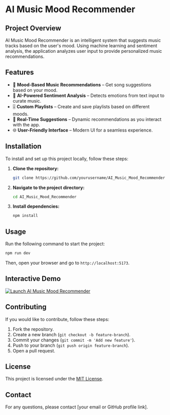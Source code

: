 # AI Music Mood Recommender

## Project Overview

AI Music Mood Recommender is an intelligent system that suggests music tracks based on the user's mood. Using machine learning and sentiment analysis, the application analyzes user input to provide personalized music recommendations.

## Features

- 🎵 **Mood-Based Music Recommendations** – Get song suggestions based on your mood.
- 🤖 **AI-Powered Sentiment Analysis** – Detects emotions from text input to curate music.
- 🎚 **Custom Playlists** – Create and save playlists based on different moods.
- 🔄 **Real-Time Suggestions** – Dynamic recommendations as you interact with the app.
- 🌐 **User-Friendly Interface** – Modern UI for a seamless experience.

## Installation

To install and set up this project locally, follow these steps:

1. **Clone the repository:**
   ```sh
   git clone https://github.com/yourusername/AI_Music_Mood_Recommender.git
   ```
2. **Navigate to the project directory:**
   ```sh
   cd AI_Music_Mood_Recommender
   ```
3. **Install dependencies:**
   ```sh
   npm install
   ```

## Usage

Run the following command to start the project:

```sh
npm run dev
```

Then, open your browser and go to `http://localhost:5173`.

## Interactive Demo

[![Launch AI Music Mood Recommender](https://img.shields.io/badge/Launch-Demo-blue?style=for-the-badge&logo=appveyor)](https://your-demo-link.com)

## Contributing

If you would like to contribute, follow these steps:

1. Fork the repository.
2. Create a new branch (`git checkout -b feature-branch`).
3. Commit your changes (`git commit -m 'Add new feature'`).
4. Push to your branch (`git push origin feature-branch`).
5. Open a pull request.

## License

This project is licensed under the [MIT License](LICENSE).

## Contact

For any questions, please contact [your email or GitHub profile link].

